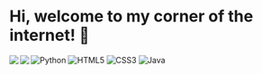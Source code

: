 # Hi, welcome to my corner of the internet! 🌸

<img align="left" src="https://github-readme-stats.vercel.app/api?username=eviepk12&show_icons=true&theme=gruvbox_light"/>
<img align="left" src="https://github-readme-stats.vercel.app/api/top-langs/?username=eviepk12&layout=compact"/>

<!--
![Anurag's GitHub stats](https://github-readme-stats.vercel.app/api?username=eviepk12&show_icons=true&theme=gruvbox_light)
[![Top Langs](https://github-readme-stats.vercel.app/api/top-langs/?username=eviepk12&layout=compact)](https://github.com/anuraghazra/github-readme-stats)
-->

![Python](https://img.shields.io/badge/python-3670A0?style=for-the-badge&logo=python&logoColor=ffdd54)
![HTML5](https://img.shields.io/badge/html5-%23E34F26.svg?style=for-the-badge&logo=html5&logoColor=white)
![CSS3](https://img.shields.io/badge/css3-%231572B6.svg?style=for-the-badge&logo=css3&logoColor=white)
![Java](https://img.shields.io/badge/java-%23ED8B00.svg?style=for-the-badge&logo=java&logoColor=white)
